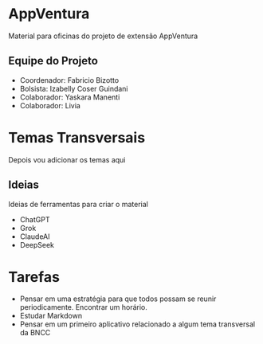 # AppVentura

Material para oficinas do projeto de extensão AppVentura

## Equipe do Projeto

 - Coordenador: Fabricio Bizotto
 - Bolsista: Izabelly Coser Guindani
 - Colaborador: Yaskara Manenti
 - Colaborador: Livia

# Temas Transversais

Depois vou adicionar os temas aqui

## Ideias

Ideias de ferramentas para criar o material

 - ChatGPT
 - Grok
 - ClaudeAI
 - DeepSeek

# Tarefas

 - Pensar em uma estratégia para que todos possam se reunir periodicamente. Encontrar um horário.
 - Estudar Markdown
 - Pensar em um primeiro aplicativo relacionado a algum tema transversal da BNCC